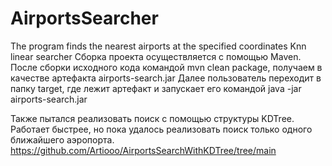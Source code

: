 # AirportsSearcher
The program finds the nearest airports at the specified coordinates
Knn linear searcher
Сборка проекта осуществляется с помощью Maven. После сборки исходного кода командой mvn clean package, получаем в качестве артефакта airports-search.jar
Далее пользователь переходит в папку target, где лежит артефакт и запускает его командой java -jar airports-search.jar

Также пытался реализовать поиск с помощью структуры KDTree. Работает быстрее, но пока удалось реализовать поиск только одного ближайшего аэропорта.
https://github.com/Artiooo/AirportsSearchWithKDTree/tree/main
